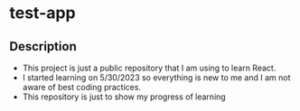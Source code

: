 # test-app
## Description
- This project is just a public repository that I am using to learn React.
- I started learning on 5/30/2023 so everything is new to me and I am not aware of best coding practices.
- This repository is just to show my progress of learning
